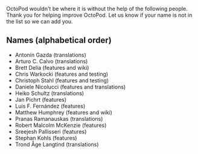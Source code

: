 OctoPod wouldn't be where it is without the help of the following people. Thank you for helping improve OctoPod. Let us know if your name is not in the list so we can add you.

## Names (alphabetical order)

* Antonín Gazda (translations)
* Arturo C. Calvo (translations)
* Brett Delia (features and wiki)
* Chris Warkocki (features and testing)
* Christoph Stahl (features and testing)
* Daniele Nicolucci (features and translations)
* Heiko Schultz (translations)
* Jan Pichrt (features)
* Luis F. Fernández (features)
* Matthew Humphrey (features and wiki)
* Pranas Ramanauskas (translations)
* Robert Malcolm McKenzie (features)
* Sreejesh Pallisseri (features)
* Stephan Kohls (features)
* Trond Åge Langtind (translations)
